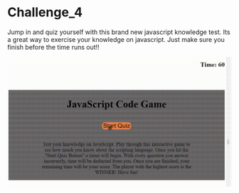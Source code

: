 # Challenge_4

Jump in and quiz yourself with this brand new javascript knowledge test. Its a great way to exercise your knowledge on javascript. Just make sure you finish before the time runs out!!

![Alt Text](assets/Challenge4.gif)

